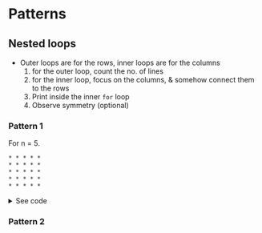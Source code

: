# Patterns
## Nested loops
- Outer loops are for the rows, inner loops are for the columns
	1. for the outer loop, count the no. of lines
	2. for the inner loop, focus on the columns, & somehow connect them to the rows
	3. Print inside the inner `for` loop
	4. Observe symmetry (optional)

### Pattern 1
For n = 5.
```
* * * * *
* * * * *
* * * * *
* * * * *
* * * * *
```
<details>
	
<summary>See code</summary>
```
void pattern1(int n) {
	for (int i = 0; i < n; i++) {
		for (int j = 0; j < n; j++) {
			cout << "* ";
		}
		cout << "\n";
	}
}
```
	
</details>

### Pattern 2

